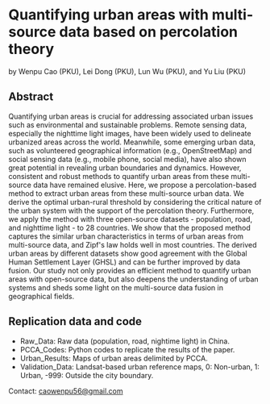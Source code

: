 # Quantifying urban areas with multi-source data based on percolation theory
by Wenpu Cao (PKU), Lei Dong (PKU), Lun Wu (PKU), and Yu Liu (PKU)

## Abstract
Quantifying urban areas is crucial for addressing associated urban issues such as environmental and sustainable problems. Remote sensing data, especially the nighttime light images, have been widely used to delineate urbanized areas across the world. Meanwhile, some emerging urban data, such as volunteered geographical information (e.g., OpenStreetMap) and social sensing data (e.g., mobile phone, social media), have also shown great potential in revealing urban boundaries and dynamics. However, consistent and robust methods to quantify urban areas from these multi-source data have remained elusive. Here, we propose a percolation-based method to extract urban areas from these multi-source urban data. We derive the optimal urban-rural threshold by considering the critical nature of the urban system with the support of the percolation theory. Furthermore, we apply the method with three open-source datasets - population, road, and nighttime light - to 28 countries. We show that the proposed method captures the similar urban characteristics in terms of urban areas from multi-source data, and Zipf's law holds well in most countries. The derived urban areas by different datasets show good agreement with the Global Human Settlement Layer (GHSL) and can be further improved by data fusion. Our study not only provides an efficient method to quantify urban areas with open-source data, but also deepens the understanding of urban systems and sheds some light on the multi-source data fusion in geographical fields.

## Replication data and code
- Raw_Data: Raw data (population, road, nightime light) in China.
- PCCA_Codes: Python codes to replicate the results of the paper.
- Urban_Results: Maps of urban areas delimited by PCCA.
- Validation_Data: Landsat-based urban reference maps, 0: Non-urban, 1: Urban, -999: Outside the city boundary.

Contact: caowenpu56@gmail.com
